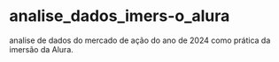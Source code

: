 # analise_dados_imers-o_alura
analise de dados do mercado de ação do ano de 2024 como prática da imersão da Alura.
